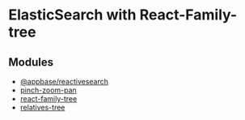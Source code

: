 # ElasticSearch with React-Family-tree

## Modules

* [@appbase/reactivesearch](https://www.npmjs.com/package/@appbaseio/reactivesearch)
* [pinch-zoom-pan](https://www.npmjs.com/package/pinch-zoom-pan)
* [react-family-tree](https://www.npmjs.com/package/react-family-tree)
* [relatives-tree](https://www.npmjs.com/package/relatives-tree)

